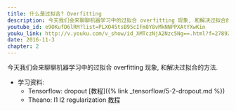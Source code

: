 ```yaml
---
title: 什么是过拟合? Overfitting
description: 今天我们会来聊聊机器学习中的过拟合 overfitting 现象, 和解决过拟合的方法.
youtube_id: e9OKufD6lRM?list=PLXO45tsB95cIFm8Y8vMkNNPPXAtYXwKin
youku_link: http://v.youku.com/v_show/id_XMTczNjA2Nzc5Ng==.html?f=27892935&o=1
date: 2016-11-3
chapter: 2
---
```


今天我们会来聊聊机器学习中的过拟合 overfitting 现象, 和解决过拟合的方法.

* 学习资料: 
  * Tensorflow: dropout [教程]({% link _tensorflow/5-2-dropout.md %})
  * Theano: l1 l2 regularization [教程](#)
